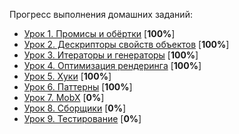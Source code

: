 Прогресс выполнения домашних заданий:
- [Урок 1. Промисы и обёртки](https://docs.google.com/document/d/168uWmUBMMh6ZpZNGwafYAgRl_J_9kulWGKgiD585CSk/edit) [**100%**]
- [Урок 2. Дескрипторы свойств объектов](https://docs.google.com/document/d/1Dz4shUVjQDAoWdfxrPloaRrmnMDYdpX8_tZYQAY4pwA/edit) [**100%**]
- [Урок 3. Итераторы и генераторы](https://docs.google.com/document/d/1lR3dDL1jZM1auTnOF-1kS7_yNST2y6298OfXWSRMSwk/edit) [**100%**]
- [Урок 4. Оптимизация рендеринга](https://docs.google.com/document/d/1CkH8v4CyZpvJ35hNbTQwZGlbFvp5d3vp5prxpD3EH90/edit) [**100%**]
- [Урок 5. Хуки](https://docs.google.com/document/d/1u2jrBslRIKgyvrsjHoKmhfJ4948LJPigRQVmjljd75I/edit) [**100%**]
- [Урок 6. Паттерны](https://docs.google.com/document/d/1y_DAXdD5n8pMeG5JkXda0czWHt2y1HXqxZ-NACauzcY/edit) [**100%**]
- [Урок 7. MobX](https://docs.google.com/document/d/1tvLvWqRWC6AouF0LZEoFn3zS8GgoA8k48B55QlW8Onk/edit) [**0%**]
- [Урок 8. Сборщики](https://docs.google.com/document/d/1sn7F9Ir83RRzCh2QVZoAiBseH7dJdLCyh1fEFR2HQGo/edit) [**0%**]
- [Урок 9. Тестирование](https://docs.google.com/document/d/1WL_3tQ3lYVF7TWJfTTC4yhdg5cAOUE0jtg3YjroX_h8/edit) [**0%**]
